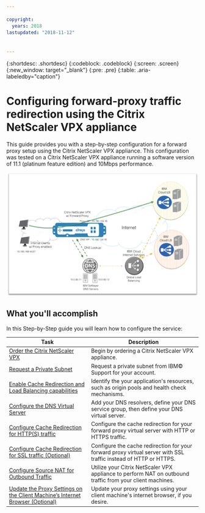 ```yaml
---

copyright:
  years: 2018
lastupdated: "2018-11-12"


---
```


{:shortdesc: .shortdesc}
{:codeblock: .codeblock}
{:screen: .screen}
{:new_window: target="_blank"}
{:pre: .pre}
{:table: .aria-labeledby="caption"}

# Configuring forward-proxy traffic redirection using the Citrix NetScaler VPX appliance
This guide provides you with a step-by-step configuration for a forward proxy setup using the Citrix NetScaler VPX appliance. This configuration was tested on a Citrix NetScaler VPX appliance running a software version of 11.1 (platinum feature edition) and 10Mbps performance.

<img src="images/fp1.png" alt="drawing" style="width: 600px;"/>

## What you'll accomplish

In this Step-by-Step guide you will learn how to configure the service:

Task  | Description
------------- | -------------
[Order the Citrix NetScaler VPX](/docs/infrastructure/citrix-netscaler-vpx?topic=citrix-netscaler-vpx-order-the-citrix-netscaler-vpx-appliance) | Begin by ordering a Citrix NetScaler VPX appliance.
[Request a Private Subnet](/docs/infrastructure/citrix-netscaler-vpx?topic=citrix-netscaler-vpx-request-a-private-subnet) | Request a private subnet from IBM© Support for your account.
[Enable Cache Redirection and Load Balancing capabilities](/docs/infrastructure/citrix-netscaler-vpx?topic=citrix-netscaler-vpx-enable-cache-redirection-and-load-balancing-capabilities) | Identify the your application's resources, such as origin pools and health check mechanisms.
[Configure the DNS Virtual Server](/docs/infrastructure/citrix-netscaler-vpx?topic=citrix-netscaler-vpx-configure-the-dns-virtual-server) | Add your DNS resolvers, define your DNS service group, then define your DNS virtual server.
[Configure Cache Redirection for HTTP(S) traffic](/docs/infrastructure/citrix-netscaler-vpx?topic=citrix-netscaler-vpx-configure-cache-redirection-for-http-s-traffic) | Configure the cache redirection for your forward proxy virtual server with HTTP or HTTPS traffic.
[Configure Cache Redirection for SSL traffic (Optional)](/docs/infrastructure/citrix-netscaler-vpx?topic=citrix-netscaler-vpx-configure-cache-redirection-for-ssl-traffic-optional-) | Configure the cache redirection for your forward proxy virtual server with SSL traffic instead of HTTP or HTTPS.
[Configure Source NAT for Outbound Traffic](/docs/infrastructure/citrix-netscaler-vpx?topic=citrix-netscaler-vpx-configure-source-nat-for-outbound-traffic) | Utilize your Citrix NetScaler VPX appliance to perform NAT on outbound traffic from your client machines.
[Update the Proxy Settings on the Client Machine’s Internet Browser (Optional)](/docs/infrastructure/citrix-netscaler-vpx?topic=citrix-netscaler-vpx-update-the-proxy-settings-on-the-client-machine-s-internet-browser-optional-) | Update your proxy settings using your client machine's internet browser, if you desire.